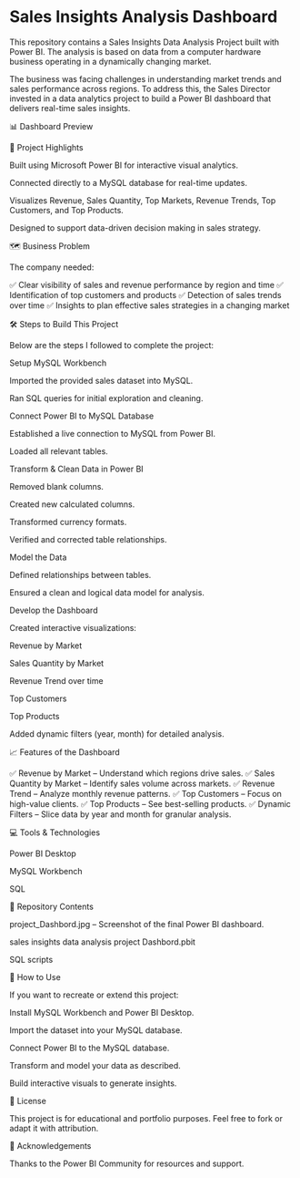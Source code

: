 # Sales Insights Analysis Dashboard

This repository contains a Sales Insights Data Analysis Project built with Power BI. The analysis is based on data from a computer hardware business operating in a dynamically changing market.

The business was facing challenges in understanding market trends and sales performance across regions. To address this, the Sales Director invested in a data analytics project to build a Power BI dashboard that delivers real-time sales insights.

📊 Dashboard Preview


🚀 Project Highlights

Built using Microsoft Power BI for interactive visual analytics.

Connected directly to a MySQL database for real-time updates.

Visualizes Revenue, Sales Quantity, Top Markets, Revenue Trends, Top Customers, and Top Products.

Designed to support data-driven decision making in sales strategy.


🗺️ Business Problem

The company needed:

✅ Clear visibility of sales and revenue performance by region and time
✅ Identification of top customers and products
✅ Detection of sales trends over time
✅ Insights to plan effective sales strategies in a changing market


🛠️ Steps to Build This Project

Below are the steps I followed to complete the project:

Setup MySQL Workbench

Imported the provided sales dataset into MySQL.

Ran SQL queries for initial exploration and cleaning.

Connect Power BI to MySQL Database

Established a live connection to MySQL from Power BI.

Loaded all relevant tables.

Transform & Clean Data in Power BI

Removed blank columns.

Created new calculated columns.

Transformed currency formats.

Verified and corrected table relationships.

Model the Data

Defined relationships between tables.

Ensured a clean and logical data model for analysis.

Develop the Dashboard

Created interactive visualizations:

Revenue by Market

Sales Quantity by Market

Revenue Trend over time

Top Customers

Top Products

Added dynamic filters (year, month) for detailed analysis.


📈 Features of the Dashboard

✅ Revenue by Market – Understand which regions drive sales.
✅ Sales Quantity by Market – Identify sales volume across markets.
✅ Revenue Trend – Analyze monthly revenue patterns.
✅ Top Customers – Focus on high-value clients.
✅ Top Products – See best-selling products.
✅ Dynamic Filters – Slice data by year and month for granular analysis.


💻 Tools & Technologies

Power BI Desktop

MySQL Workbench

SQL


📂 Repository Contents

project_Dashbord.jpg – Screenshot of the final Power BI dashboard.

sales insights data analysis project Dashbord.pbit

SQL scripts 


🧭 How to Use

If you want to recreate or extend this project:

Install MySQL Workbench and Power BI Desktop.

Import the dataset into your MySQL database.

Connect Power BI to the MySQL database.

Transform and model your data as described.

Build interactive visuals to generate insights.


📜 License

This project is for educational and portfolio purposes. Feel free to fork or adapt it with attribution.

🙌 Acknowledgements

Thanks to the Power BI Community for resources and support.
